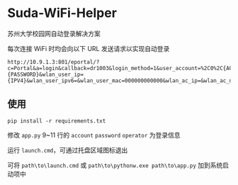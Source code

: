 # Suda-WiFi-Helper

苏州大学校园网自动登录解决方案

每次连接 WiFi 时均会向以下 URL 发送请求以实现自动登录
```
http://10.9.1.3:801/eportal/?c=Portal&a=login&callback=dr1003&login_method=1&user_account=%2C0%2C{ACCOUNT}%40{OPERATOR}&user_password={PASSWORD}&wlan_user_ip={IPV4}&wlan_user_ipv6=&wlan_user_mac=000000000000&wlan_ac_ip=&wlan_ac_name=&jsVersion=3.3.3&v=1480
```

## 使用

```
pip install -r requirements.txt
```

修改 `app.py` 9~11 行的 `account` `password` `operator` 为登录信息

运行 `launch.cmd`，可通过托盘区域图标退出

可将 `path\to\launch.cmd` 或 `path\to\pythonw.exe path\to\app.py` 加到系统启动项中
